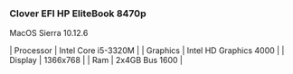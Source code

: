 ### Clover EFI HP EliteBook 8470p
MacOS Sierra 10.12.6

| Processor | Intel Core i5-3320M |
| Graphics | Intel HD Graphics 4000 |
| Display | 1366x768 |
| Ram | 2x4GB Bus 1600 |

